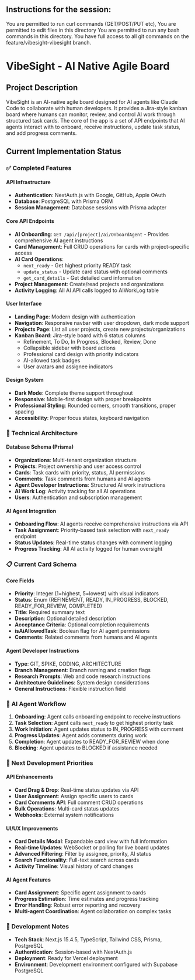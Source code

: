 ## Instructions for the session:

You are permitted to run curl commands (GET/POST/PUT etc),
You are permitted to edit files in this directory
You are permitted to run any bash commands in this directory.
You have full access to all git commands on the feature/vibesight-vibesight branch.

# VibeSight - AI Native Agile Board

## Project Description

VibeSight is an AI-native agile board designed for AI agents like Claude Code to collaborate with human developers. It provides a Jira-style kanban board where humans can monitor, review, and control AI work through structured task cards. The core of the app is a set of API endpoints that AI agents interact with to onboard, receive instructions, update task status, and add progress comments.

## Current Implementation Status

### ✅ Completed Features

#### API Infrastructure
- **Authentication**: NextAuth.js with Google, GitHub, Apple OAuth
- **Database**: PostgreSQL with Prisma ORM
- **Session Management**: Database sessions with Prisma adapter

#### Core API Endpoints
- **AI Onboarding**: `GET /api/[project]/ai/OnboardAgent` - Provides comprehensive AI agent instructions
- **Card Management**: Full CRUD operations for cards with project-specific access
- **AI Card Operations**: 
  - `next_ready` - Get highest priority READY task
  - `update_status` - Update card status with optional comments
  - `get_card_details` - Get detailed card information
- **Project Management**: Create/read projects and organizations
- **Activity Logging**: All AI API calls logged to AIWorkLog table

#### User Interface
- **Landing Page**: Modern design with authentication
- **Navigation**: Responsive navbar with user dropdown, dark mode support
- **Projects Page**: List all user projects, create new projects/organizations
- **Kanban Board**: Jira-style board with 6 status columns
  - Refinement, To Do, In Progress, Blocked, Review, Done
  - Collapsible sidebar with board actions
  - Professional card design with priority indicators
  - AI-allowed task badges
  - User avatars and assignee indicators

#### Design System
- **Dark Mode**: Complete theme support throughout
- **Responsive**: Mobile-first design with proper breakpoints
- **Professional Styling**: Rounded corners, smooth transitions, proper spacing
- **Accessibility**: Proper focus states, keyboard navigation

### 🔧 Technical Architecture

#### Database Schema (Prisma)
- **Organizations**: Multi-tenant organization structure
- **Projects**: Project ownership and user access control
- **Cards**: Task cards with priority, status, AI permissions
- **Comments**: Task comments from humans and AI agents
- **Agent Developer Instructions**: Structured AI work instructions
- **AI Work Log**: Activity tracking for all AI operations
- **Users**: Authentication and subscription management

#### AI Agent Integration
- **Onboarding Flow**: AI agents receive comprehensive instructions via API
- **Task Assignment**: Priority-based task selection with `next_ready` endpoint
- **Status Updates**: Real-time status changes with comment logging
- **Progress Tracking**: All AI activity logged for human oversight

### 📋 Current Card Schema

#### Core Fields
- **Priority**: Integer (1=highest, 5=lowest) with visual indicators
- **Status**: Enum (REFINEMENT, READY, IN_PROGRESS, BLOCKED, READY_FOR_REVIEW, COMPLETED)
- **Title**: Required summary text
- **Description**: Optional detailed description
- **Acceptance Criteria**: Optional completion requirements
- **isAiAllowedTask**: Boolean flag for AI agent permissions
- **Comments**: Related comments from humans and AI agents

#### Agent Developer Instructions
- **Type**: GIT, SPIKE, CODING, ARCHITECTURE
- **Branch Management**: Branch naming and creation flags
- **Research Prompts**: Web and code research instructions
- **Architecture Guidelines**: System design considerations
- **General Instructions**: Flexible instruction field

### 🎯 AI Agent Workflow

1. **Onboarding**: Agent calls onboarding endpoint to receive instructions
2. **Task Selection**: Agent calls `next_ready` to get highest priority task
3. **Work Initiation**: Agent updates status to IN_PROGRESS with comment
4. **Progress Updates**: Agent adds comments during work
5. **Completion**: Agent updates to READY_FOR_REVIEW when done
6. **Blocking**: Agent updates to BLOCKED if assistance needed

### 🚀 Next Development Priorities

#### API Enhancements
- **Card Drag & Drop**: Real-time status updates via API
- **User Assignment**: Assign specific users to cards
- **Card Comments API**: Full comment CRUD operations
- **Bulk Operations**: Multi-card status updates
- **Webhooks**: External system notifications

#### UI/UX Improvements
- **Card Details Modal**: Expandable card view with full information
- **Real-time Updates**: WebSocket or polling for live board updates
- **Advanced Filtering**: Filter by assignee, priority, AI status
- **Search Functionality**: Full-text search across cards
- **Activity Timeline**: Visual history of card changes

#### AI Agent Features
- **Card Assignment**: Specific agent assignment to cards
- **Progress Estimation**: Time estimates and progress tracking
- **Error Handling**: Robust error reporting and recovery
- **Multi-agent Coordination**: Agent collaboration on complex tasks

### 📝 Development Notes
- **Tech Stack**: Next.js 15.4.5, TypeScript, Tailwind CSS, Prisma, PostgreSQL
- **Authentication**: Session-based with NextAuth.js
- **Deployment**: Ready for Vercel deployment
- **Environment**: Development environment configured with Supabase PostgreSQL